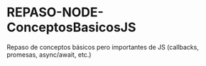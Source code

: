 # REPASO-NODE-ConceptosBasicosJS
Repaso de conceptos básicos pero importantes de JS (callbacks, promesas, async/await, etc.)
